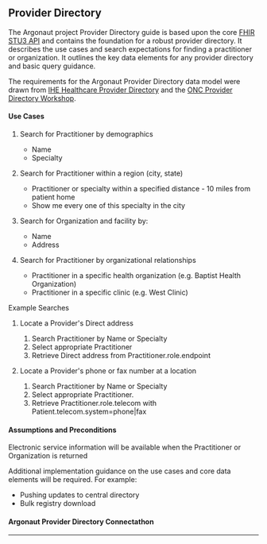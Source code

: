 ## Provider Directory


The Argonaut project Provider Directory guide is based upon the core [FHIR STU3 API](http://build.fhir.org) and contains the foundation for a robust provider directory.  It describes the use cases and search expectations for finding a practitioner or organization. It outlines the key data elements for any provider directory and basic query guidance.  

The requirements for the Argonaut Provider Directory data model were drawn from [IHE Healthcare Provider Directory] and the [ONC Provider Directory Workshop].


#### Use Cases


1.  Search for Practitioner by demographics
    -   Name
    -   Specialty

2.  Search for Practitioner within a region (city, state)
    -   Practitioner or specialty within a specified distance - 10 miles from patient home
    -   Show me every one of this specialty in the city

3.  Search for Organization and facility by:
    -   Name
    -   Address

4.  Search for Practitioner by organizational relationships
    -   Practitioner in a specific health organization (e.g. Baptist Health Organization)
    -   Practitioner in a specific clinic (e.g. West Clinic)

Example Searches

1.  Locate a Provider's Direct address
    1.  Search Practitioner by Name or Specialty
    2.  Select appropriate Practitioner
    3.  Retrieve Direct address from Practitioner.role.endpoint

2.  Locate a Provider's phone or fax number at a location
    1.  Search Practitioner by Name or Specialty
    2.  Select appropriate Practitioner.
    3.  Retrieve Practitioner.role.telecom with Patient.telecom.system=phone|fax

#### Assumptions and Preconditions

Electronic service information will be available when the Practitioner or Organization is returned

Additional implementation guidance on the use cases and core data elements will be required. For example:

-   Pushing updates to central directory
-   Bulk registry download



#### Argonaut Provider Directory Connectathon

------------------------------------------------------------------------

  [IHE Healthcare Provider Directory]: http://ihe.net/uploadedFiles/Documents/ITI/IHE_ITI_Suppl_HPD.pdf
  [ONC Provider Directory Workshop]: https://confluence.oncprojectracking.org/display/PDW/Workshop+Documents
